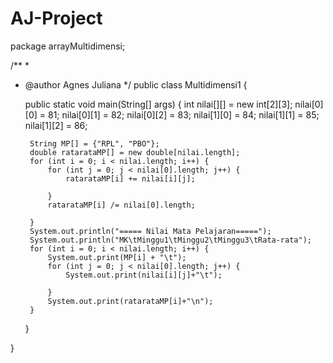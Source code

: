 # AJ-Project
package arrayMultidimensi;

/**
 *
 * @author Agnes Juliana
 */
public class Multidimensi1 {

    public static void main(String[] args) {
        int nilai[][] = new int[2][3];
        nilai[0][0] = 81;
        nilai[0][1] = 82;
        nilai[0][2] = 83;
        nilai[1][0] = 84;
        nilai[1][1] = 85;
        nilai[1][2] = 86;

        String MP[] = {"RPL", "PBO"};
        double ratarataMP[] = new double[nilai.length];
        for (int i = 0; i < nilai.length; i++) {
            for (int j = 0; j < nilai[0].length; j++) {
                ratarataMP[i] += nilai[i][j];

            }
            ratarataMP[i] /= nilai[0].length;

        }
        System.out.println("===== Nilai Mata Pelajaran=====");
        System.out.println("MK\tMinggu1\tMinggu2\tMinggu3\tRata-rata");
        for (int i = 0; i < nilai.length; i++) {
            System.out.print(MP[i] + "\t");
            for (int j = 0; j < nilai[0].length; j++) {
                System.out.print(nilai[i][j]+"\t");

            }
            System.out.print(ratarataMP[i]+"\n");
        }
        
    }


}
